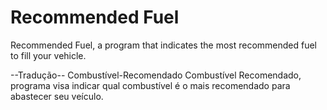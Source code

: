# Recommended Fuel 
Recommended Fuel, a program that indicates the most recommended fuel to fill your vehicle. 

--Tradução--
Combustível-Recomendado
Combustível Recomendado, programa visa indicar qual combustível é o mais recomendado para abastecer seu veículo.

